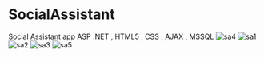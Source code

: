 # SocialAssistant
Social Assistant app 
ASP .NET , HTML5 , CSS , AJAX , MSSQL 
![sa4](https://user-images.githubusercontent.com/64834857/141687658-a18f28c0-88ba-4da4-bd45-df99cabb5fef.png)
![sa1](https://user-images.githubusercontent.com/64834857/141687661-0a670e91-a8bf-43ed-9840-139766206cdf.png)
![sa2](https://user-images.githubusercontent.com/64834857/141687662-5610fd0f-6dbb-4155-b168-a8520442b73a.png)
![sa3](https://user-images.githubusercontent.com/64834857/141687664-90d35713-0da2-4472-8d77-b10dcf8ae091.png)
![sa5](https://user-images.githubusercontent.com/64834857/141687667-23a4735e-f7c5-426f-8e42-be45a248c5ab.png)
